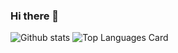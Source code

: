 ### Hi there 👋

<!--
**vidath96/vidath96** is a ✨ _special_ ✨ repository because its `README.md` (this file) appears on your GitHub profile.

Here are some ideas to get you started:

- 🔭 I’m currently working on ...
- 🌱 I’m currently learning ...
- 👯 I’m looking to collaborate on ...
- 🤔 I’m looking for help with ...
- 💬 Ask me about ...
- 📫 How to reach me: ...
- 😄 Pronouns: ...
- ⚡ Fun fact: ...
-->
![Github stats](https://github-readme-stats.vercel.app/api?username=vidath96&theme=highcontrast&show_icons=true&count_private=true)
![Top Languages Card](https://github-readme-stats.vercel.app/api/top-langs/?username=vidath96)

